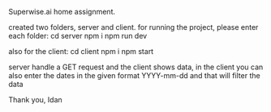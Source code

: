 Superwise.ai home assignment.

created two folders, server and client.
for running the project, please enter each folder:
cd server
npm i
npm run dev

also for the client:
cd client
npm i
npm start

server handle a GET request and the client shows data, 
in the client you can also enter the dates in the given format YYYY-mm-dd
and that will filter the data

Thank you, Idan

